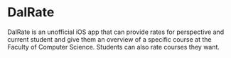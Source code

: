 # DalRate
DalRate is an unofficial iOS app that can provide rates for perspective and current student 
and give them an overview of a specific course at the Faculty of Computer Science. Students can also rate courses
they want. 
